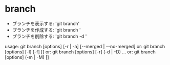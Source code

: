 # branch

* ブランチを表示する: 'git branch'
* ブランチを作成する: 'git branch <branch>'
* ブランチを削除する: 'git branch -d <branch>'

usage: git branch [options] [-r | -a] [--merged | --no-merged]
   or: git branch [options] [-l] [-f] <branchname> [<start-point>]
   or: git branch [options] [-r] (-d | -D) <branchname>...
   or: git branch [options] (-m | -M) [<oldbranch>] <newbranch>

